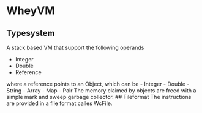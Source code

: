 # WheyVM
## Typesystem
A stack based VM that support the following operands
- Integer
- Double 
- Reference
<a/>
    where a reference points to an Object, which can be 
- Integer 
- Double 
- String 
- Array 
- Map 
- Pair 
<a/>
    The memory claimed by objects are freed with a simple mark and sweep garbage collector. 
## Fileformat
The instructions are provided in a file format calles WcFile. 
